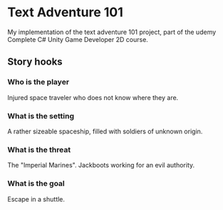 # Text Adventure 101

My implementation of the text adventure 101 project, part of the udemy Complete C# Unity Game Developer 2D course.

## Story hooks

### Who is the player

Injured space traveler who does not know where they are.

### What is the setting

A rather sizeable spaceship, filled with soldiers of unknown origin.

### What is the threat

The "Imperial Marines". Jackboots working for an evil authority.

### What is the goal

Escape in a shuttle.
